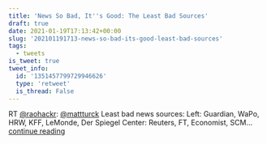 ```yaml
---
title: 'News So Bad, It''s Good: The Least Bad Sources'
draft: true
date: 2021-01-19T17:13:42+00:00
slug: '202101191713-news-so-bad-its-good-least-bad-sources'
tags:
  - tweets
is_tweet: true
tweet_info:
  id: '1351457799729946626'
  type: 'retweet'
  is_thread: False
---
```




RT [@raohackr](https://x.com/raohackr): [@mattturck](https://x.com/mattturck) Least bad news sources:
Left: Guardian, WaPo, HRW, KFF, LeMonde, Der Spiegel 
Center:  Reuters, FT, Economist, SCM… [continue reading](https://x.com/sytelus/status/1351457799729946626)
